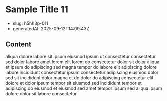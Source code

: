 # Sample Title 11

- slug: h5hh3p-011
- generatedAt: 2025-09-12T14:09:43Z

## Content
aliqua dolore labore sit ipsum eiusmod ipsum ut consectetur consectetur sed dolor labore amet lorem elit lorem do consectetur dolor sit dolor aliqua et ipsum do adipiscing sed magna tempor do labore elit adipiscing dolore labore incididunt consectetur ipsum consectetur adipiscing eiusmod dolor sed sit incididunt dolor magna et do dolor do adipiscing consectetur elit dolore et dolor ipsum tempor sit eiusmod sed incididunt tempor et adipiscing do eiusmod et eiusmod sed amet tempor ipsum sed aliqua ipsum dolore dolor sit labore consectetur
